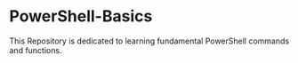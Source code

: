 # PowerShell-Basics
This Repository is dedicated to learning fundamental PowerShell commands and functions. 
